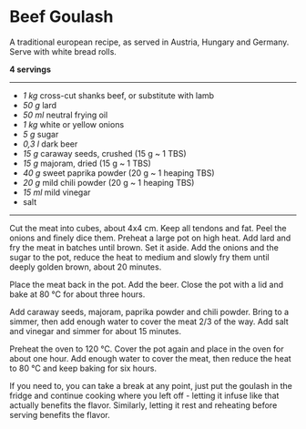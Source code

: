 # Beef Goulash

A traditional european recipe, as served in Austria, Hungary and Germany. Serve with white bread rolls.

**4 servings**

---

- *1 kg* cross-cut shanks beef, or substitute with lamb
- *50 g* lard
- *50 ml* neutral frying oil
- *1 kg* white or yellow onions
- *5 g* sugar
- *0,3 l* dark beer
- *15 g* caraway seeds, crushed (15 g ~ 1 TBS)
- *15 g* majoram, dried (15 g ~ 1 TBS)
- *40 g* sweet paprika powder (20 g ~ 1 heaping TBS)
- *20 g* mild chili powder (20 g ~ 1 heaping TBS)
- *15 ml* mild vinegar
- salt

---

Cut the meat into cubes, about 4x4 cm. Keep all tendons and fat. Peel the onions and finely dice them. Preheat a large pot on high heat. Add lard and fry the meat in batches until brown. Set it aside. Add the onions and the sugar to the pot, reduce the heat to medium and slowly fry them until deeply golden brown, about 20 minutes. 

Place the meat back in the pot. Add the beer. Close the pot with a lid and bake at 80 °C for about three hours.

Add caraway seeds, majoram, paprika powder and chili powder. Bring to a simmer, then add enough water to cover the meat 2/3 of the way. Add salt and vinegar and simmer for about 15 minutes.

Preheat the oven to 120 °C. Cover the pot again and place in the oven for about one hour. Add enough water to cover the meat, then reduce the heat to 80 °C and keep baking for six hours. 

If you need to, you can take a break at any point, just put the goulash in the fridge and continue cooking where you left off - letting it infuse like that actually benefits the flavor. Similarly, letting it rest and reheating before serving benefits the flavor.
